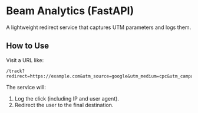 # Beam Analytics (FastAPI)

A lightweight redirect service that captures UTM parameters and logs them.

## How to Use

Visit a URL like:
```
/track?redirect=https://example.com&utm_source=google&utm_medium=cpc&utm_campaign=spring
```

The service will:
1. Log the click (including IP and user agent).
2. Redirect the user to the final destination.
